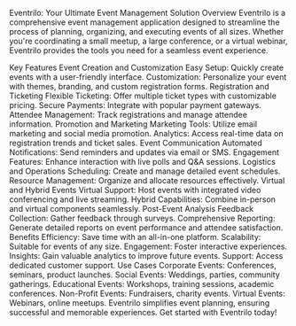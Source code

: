 Eventrilo: Your Ultimate Event Management Solution
Overview
Eventrilo is a comprehensive event management application designed to streamline the process of planning, organizing, and executing events of all sizes. Whether you're coordinating a small meetup, a large conference, or a virtual webinar, Eventrilo provides the tools you need for a seamless event experience.

Key Features
Event Creation and Customization
Easy Setup: Quickly create events with a user-friendly interface.
Customization: Personalize your event with themes, branding, and custom registration forms.
Registration and Ticketing
Flexible Ticketing: Offer multiple ticket types with customizable pricing.
Secure Payments: Integrate with popular payment gateways.
Attendee Management: Track registrations and manage attendee information.
Promotion and Marketing
Marketing Tools: Utilize email marketing and social media promotion.
Analytics: Access real-time data on registration trends and ticket sales.
Event Communication
Automated Notifications: Send reminders and updates via email or SMS.
Engagement Features: Enhance interaction with live polls and Q&A sessions.
Logistics and Operations
Scheduling: Create and manage detailed event schedules.
Resource Management: Organize and allocate resources effectively.
Virtual and Hybrid Events
Virtual Support: Host events with integrated video conferencing and live streaming.
Hybrid Capabilities: Combine in-person and virtual components seamlessly.
Post-Event Analysis
Feedback Collection: Gather feedback through surveys.
Comprehensive Reporting: Generate detailed reports on event performance and attendee satisfaction.
Benefits
Efficiency: Save time with an all-in-one platform.
Scalability: Suitable for events of any size.
Engagement: Foster interactive experiences.
Insights: Gain valuable analytics to improve future events.
Support: Access dedicated customer support.
Use Cases
Corporate Events: Conferences, seminars, product launches.
Social Events: Weddings, parties, community gatherings.
Educational Events: Workshops, training sessions, academic conferences.
Non-Profit Events: Fundraisers, charity events.
Virtual Events: Webinars, online meetups.
Eventrilo simplifies event planning, ensuring successful and memorable experiences. Get started with Eventrilo today!
